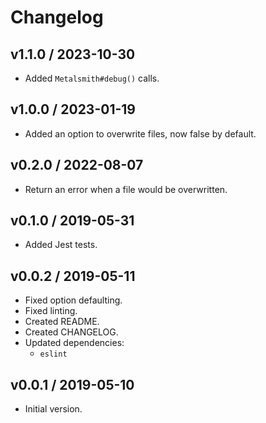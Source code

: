 # Changelog

## v1.1.0 / 2023-10-30

- Added `Metalsmith#debug()` calls.

## v1.0.0 / 2023-01-19

- Added an option to overwrite files, now false by default.

## v0.2.0 / 2022-08-07

- Return an error when a file would be overwritten.

## v0.1.0 / 2019-05-31

- Added Jest tests.

## v0.0.2 / 2019-05-11

- Fixed option defaulting.
- Fixed linting.
- Created README.
- Created CHANGELOG.
- Updated dependencies:
  - `eslint`

## v0.0.1 / 2019-05-10

- Initial version.
